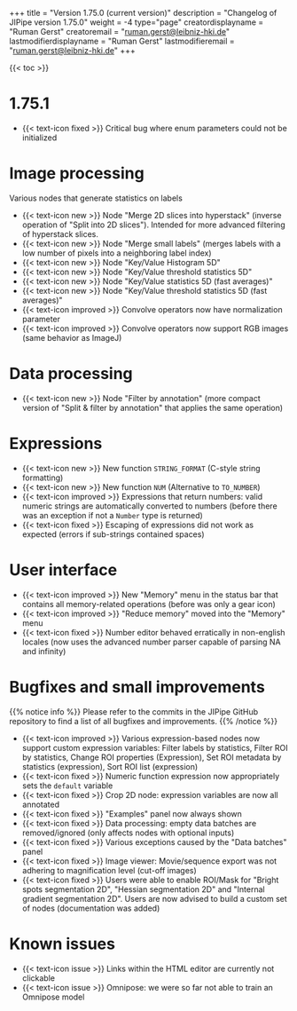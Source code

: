 +++
title = "Version 1.75.0 (current version)"
description = "Changelog of JIPipe version 1.75.0"
weight = -4
type="page"
creatordisplayname = "Ruman Gerst"
creatoremail = "ruman.gerst@leibniz-hki.de"
lastmodifierdisplayname = "Ruman Gerst"
lastmodifieremail = "ruman.gerst@leibniz-hki.de"
+++

{{< toc >}}

# 1.75.1

* {{< text-icon fixed >}} Critical bug where enum parameters could not be initialized

# Image processing

Various nodes that generate statistics on labels

* {{< text-icon new >}} Node "Merge 2D slices into hyperstack" (inverse operation of "Split into 2D slices"). Intended for more advanced filtering of hyperstack slices.
* {{< text-icon new >}} Node "Merge small labels" (merges labels with a low number of pixels into a neighboring label index)
* {{< text-icon new >}} Node "Key/Value Histogram 5D"
* {{< text-icon new >}} Node "Key/Value threshold statistics 5D" 
* {{< text-icon new >}} Node "Key/Value statistics 5D (fast averages)"
* {{< text-icon new >}} Node "Key/Value threshold statistics 5D (fast averages)"
* {{< text-icon improved >}} Convolve operators now have normalization parameter
* {{< text-icon improved >}} Convolve operators now support RGB images (same behavior as ImageJ)

# Data processing

* {{< text-icon new >}} Node "Filter by annotation" (more compact version of "Split & filter by annotation" that applies the same operation)

# Expressions

* {{< text-icon new >}} New function `STRING_FORMAT` (C-style string formatting)
* {{< text-icon new >}} New function `NUM` (Alternative to `TO_NUMBER`)
* {{< text-icon improved >}} Expressions that return numbers: valid numeric strings are automatically converted to numbers (before there was an exception if not a `Number` type is returned)
* {{< text-icon fixed >}} Escaping of expressions did not work as expected (errors if sub-strings contained spaces)

# User interface 

* {{< text-icon improved >}} New "Memory" menu in the status bar that contains all memory-related operations (before was only a gear icon)
* {{< text-icon improved >}} "Reduce memory" moved into the "Memory" menu
* {{< text-icon fixed >}} Number editor behaved erratically in non-english locales (now uses the advanced number parser capable of parsing NA and infinity)

# Bugfixes and small improvements

{{% notice info %}}
Please refer to the commits in the JIPipe GitHub repository to find a list of all bugfixes and improvements.
{{% /notice %}}

* {{< text-icon improved >}} Various expression-based nodes now support custom expression variables: Filter labels by statistics, Filter ROI by statistics, Change ROI properties (Expression), Set ROI metadata by statistics (expression), Sort ROI list (expression)
* {{< text-icon fixed >}} Numeric function expression now appropriately sets the `default` variable
* {{< text-icon fixed >}} Crop 2D node: expression variables are now all annotated
* {{< text-icon fixed >}} "Examples" panel now always shown
* {{< text-icon fixed >}} Data processing: empty data batches are removed/ignored (only affects nodes with optional inputs)
* {{< text-icon fixed >}} Various exceptions caused by the "Data batches" panel
* {{< text-icon fixed >}} Image viewer: Movie/sequence export was not adhering to magnification level (cut-off images)
* {{< text-icon fixed >}} Users were able to enable ROI/Mask for "Bright spots segmentation 2D", "Hessian segmentation 2D" and "Internal gradient segmentation 2D". Users are now advised to build a custom set of nodes (documentation was added)

# Known issues

* {{< text-icon issue >}} Links within the HTML editor are currently not clickable
* {{< text-icon issue >}} Omnipose: we were so far not able to train an Omnipose model